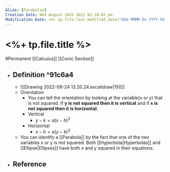 ```yaml
---
Alias: [Parabolas]
Creation Date: Wed August 24th 2022 01:18:02 pm 
Modification Date: <%+ tp.file.last_modified_date("ddd MMMM Do YYYY hh:mm:ss a") %>
---
```

# <%+ tp.file.title %>
#Permanent [[Calculus]] [[Conic Section]]

- ## Definition ^91c6a4
	- ![[Drawing 2022-08-24 13.20.24.excalidraw|150]]
	- Orientation
		- You can tell the orientation by looking at the variable(x or y) that is not squared. If **y is not squared then it is vertical** and if **x is not squared then it is horizontal**.
		- Vertical
			- $y-k=a(x-h)^2$
		- Horizontal
			- $x-h=a(y-k)^2$
	- You can identify a [[Parabola]] by the fact that one of the two variables x or y is not squared. Both [[Hyperbola|Hyperbolas]] and [[Ellipse|Ellipses]] have both x and y squared in their equations.
- ## Reference